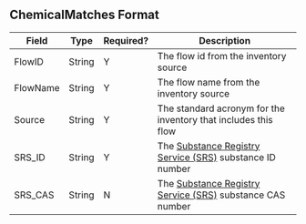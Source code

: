 ## ChemicalMatches Format

Field | Type | Required? | Description|
----- | ---- | --------  | -----------|
FlowID | String | Y | The flow id from the inventory source
FlowName | String | Y | The flow name from the inventory source
Source |String |Y | The standard acronym for the inventory that includes this flow|
SRS_ID |String |Y | The [Substance Registry Service (SRS)](https://iaspub.epa.gov/sor_internet/registry/substreg/home/overview/home.do) substance ID number |
SRS_CAS | String | N | The [Substance Registry Service (SRS)](https://iaspub.epa.gov/sor_internet/registry/substreg/home/overview/home.do) substance CAS number | 

